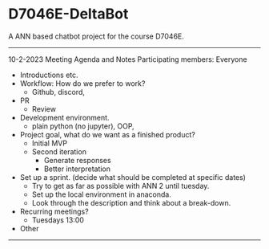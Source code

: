 # D7046E-DeltaBot
A ANN based chatbot project for the course D7046E.

---------------------------------------------------------

10-2-2023 Meeting Agenda and Notes
Participating members: Everyone

- Introductions etc.
- Workflow: How do we prefer to work?
  - Github, discord, 
- PR
  - Review 
- Development environment.
  - plain python (no jupyter), OOP, 
- Project goal, what do we want as a finished product?
  - Initial MVP
  - Second iteration 
    - Generate responses
    - Better interpretation
- Set up a sprint. (decide what should be completed at specific dates)
    - Try to get as far as possible with ANN 2 until tuesday. 
    - Set up the local environment in anaconda.
    - Look through the description and think about a break-down.
- Recurring meetings? 
  - Tuesdays 13:00
- Other


-----------------------------------------------------------
